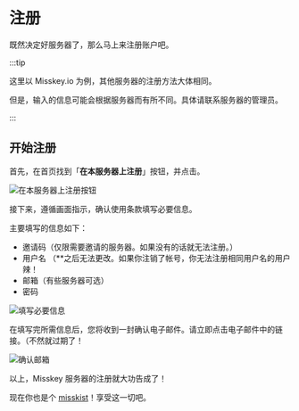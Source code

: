 # 注册

既然决定好服务器了，那么马上来注册账户吧。

:::tip

这里以 Misskey.io 为例，其他服务器的注册方法大体相同。

但是，输入的信息可能会根据服务器而有所不同。具体请联系服务器的管理员。

:::

## 开始注册

首先，在首页找到「**在本服务器上注册**」按钮，并点击。

![在本服务器上注册按钮](/img/docs/for-users/onboarding/join-server/1.ja.png)

接下来，遵循画面指示，确认使用条款填写必要信息。

主要填写的信息如下：

- 邀请码（仅限需要邀请的服务器。如果没有的话就无法注册。）
- 用户名 （\*\*之后无法更改。如果你注销了帐号，你无法注册相同用户名的用户辣！
- 邮箱（有些服务器可选）
- 密码

![填写必要信息](/img/docs/for-users/onboarding/join-server/2.ja.png)

在填写完所需信息后，您将收到一封确认电子邮件。请立即点击电子邮件中的链接。（不然就过期了！

![确认邮箱](/img/docs/for-users/onboarding/join-server/3.ja.png)

以上，Misskey 服务器的注册就大功告成了！

现在你也是个 [misskist](../resources/glossary/#ミスキスト)！享受这一切吧。
